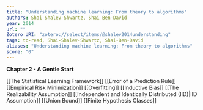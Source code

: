 ```yaml
---
title: "Understanding machine learning: From theory to algorithms"
authors: Shai Shalev-Shwartz, Shai Ben-David
year: 2014
url: ""
Zotero URI: "zotero://select/items/@shalev2014understanding"
tags: to-read, Shai-Shalev-Shwartz, Shai-Ben-David
aliases: "Understanding machine learning: From theory to algorithms"
score: "0"
---
```


**Chapter 2 - A Gentle Start**

[[The Statistical Learning Framework]]
[[Error of a Prediction Rule]]
[[Empirical Risk Minimization]]
[[Overfitting]]
[[Inductive Bias]]
[[The Realizability Assumption]]
[[Independent and Identically Distributed (IID)|IID Assumption]]
[[Union Bound]]
[[Finite Hypothesis Classes]]